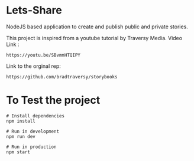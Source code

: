 # Lets-Share
NodeJS based application to create and publish public and private stories. 

This project is inspired from a youtube tutorial by Traversy Media. 
Video Link :
```
https://youtu.be/SBvmnHTQIPY
```
Link to the orginal rep:
```
https://github.com/bradtraversy/storybooks
```

# To Test the project
```
# Install dependencies
npm install

# Run in development
npm run dev

# Run in production
npm start
```
